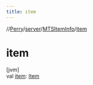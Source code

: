 ```yaml
---
title: item
---
```

//[Perry](../../../index.html)/[server](../index.html)/[MTSItemInfo](index.html)/[item](item.html)



# item



[jvm]\
val [item](item.html): [Item](../../client.inventory/-item/index.html)




